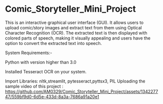 # Comic_Storyteller_Mini_Project

This is an interactive graphical user interface (GUI). It allows users to upload comic/story images and extract text from them using Optical Character Recognition (OCR). The extracted text is then displayed with colored parts of speech, making it visually appealing and users have the option to convert the extracted text into speech.

System Requirements:-

Python with version higher than 3.0

Installed Tesseract OCR on your system. 

Import Libraries: nltk,streamlit, pytesseract,pyttsx3, PIL
Uploading the sample video of this project : https://github.com/AM0329/Comic_Storyteller_Mini_Project/assets/134227747/559bf9d0-6d5e-433d-8a3a-7686a91a20e1

